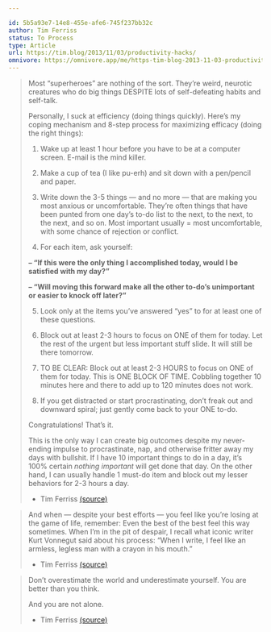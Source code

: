 ```yaml
---

id: 5b5a93e7-14e8-455e-afe6-745f237bb32c
author: Tim Ferriss
status: To Process
type: Article
url: https://tim.blog/2013/11/03/productivity-hacks/
omnivore: https://omnivore.app/me/https-tim-blog-2013-11-03-productivity-hacks-18cd4e52829
---
```



> Most “superheroes” are nothing of the sort. They’re weird, neurotic creatures who do big things DESPITE lots of self-defeating habits and self-talk.
> 
> Personally, I suck at efficiency (doing things quickly). Here’s my coping mechanism and 8-step process for maximizing efficacy (doing the right things):
> 
> 1) Wake up at least 1 hour before you have to be at a computer screen. E-mail is the mind killer.
> 
> 2) Make a cup of tea (I like pu-erh) and sit down with a pen/pencil and paper.
> 
> 3) Write down the 3-5 things — and no more — that are making you most anxious or uncomfortable. They’re often things that have been punted from one day’s to-do list to the next, to the next, to the next, and so on. Most important usually = most uncomfortable, with some chance of rejection or conflict.
> 
> 4) For each item, ask yourself:
> 
> **– “If this were the only thing I accomplished today, would I be satisfied with my day?”**
> 
> **– “Will moving this forward make all the other to-do’s unimportant or easier to knock off later?”**
> 
> 5) Look only at the items you’ve answered “yes” to for at least one of these questions.
> 
> 6) Block out at least 2-3 hours to focus on ONE of them for today. Let the rest of the urgent but less important stuff slide. It will still be there tomorrow.
> 
> 7) TO BE CLEAR: Block out at least 2-3 HOURS to focus on ONE of them for today. This is ONE BLOCK OF TIME. Cobbling together 10 minutes here and there to add up to 120 minutes does not work.
> 
> 8) If you get distracted or start procrastinating, don’t freak out and downward spiral; just gently come back to your ONE to-do.
> 
> Congratulations! That’s it.
> 
> This is the only way I can create big outcomes despite my never-ending impulse to procrastinate, nap, and otherwise fritter away my days with bullshit. If I have 10 important things to do in a day, it’s 100% certain _nothing important_ will get done that day. On the other hand, I can usually handle 1 must-do item and block out my lesser behaviors for 2-3 hours a day. 
> - Tim Ferriss [(source)](https://tim.blog/2013/11/03/productivity-hacks/) 


> And when — despite your best efforts — you feel like you’re losing at the game of life, remember: Even the best of the best feel this way sometimes. When I’m in the pit of despair, I recall what iconic writer Kurt Vonnegut said about his process: “When I write, I feel like an armless, legless man with a crayon in his mouth.” 
> - Tim Ferriss [(source)](https://tim.blog/2013/11/03/productivity-hacks/) 


> Don’t overestimate the world and underestimate yourself. You are better than you think.
> 
> And you are not alone. 
> - Tim Ferriss [(source)](https://tim.blog/2013/11/03/productivity-hacks/) 


